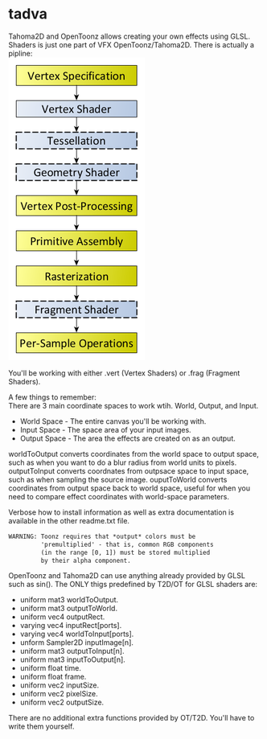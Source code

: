 # tadva

Tahoma2D and OpenToonz allows creating your own effects using GLSL.
Shaders is just one part of VFX OpenToonz/Tahoma2D. There is actually a pipline:  
![](RenderingPipeline.png?raw=true)

You'll be working with either .vert (Vertex Shaders) or .frag (Fragment Shaders).


A few things to remember:  
There are 3 main coordinate spaces to work wtih. World, Output, and Input.
* World Space - The entire canvas you'll be working with.
* Input Space - The space area of your input images.
* Output Space - The area the effects are created on as an output.

worldToOutput converts coordinates from the world space to output space, such as when you want to do a blur radius from world units to pixels. outputToInput converts coordnates from outpsace space to input space, such as when sampling the source image. ouputToWorld converts coordinates from output space back to world space, useful for when you need to compare effect coordinates with world-space parameters.

Verbose how to install information as well as extra documentation is available in the other readme.txt file.

```
WARNING: Toonz requires that *output* colors must be 
         'premultiplied' - that is, common RGB components
         (in the range [0, 1]) must be stored multiplied
         by their alpha component.
```

OpenToonz and Tahoma2D can use anything already provided by GLSL such as sin(). The ONLY thigs predefined by T2D/OT for GLSL shaders are:
* uniform mat3 worldToOutput.
* uniform mat3 outputToWorld.
* uniform vec4 outputRect.
* varying vec4 inputRect[ports].
* varying vec4 worldToInput[ports].
* unform Sampler2D inputImage[n].
* uniform mat3 outputToInput[n].
* uniform mat3 inputToOutput[n].
* uniform float time.
* uniform float frame.
* uniform vec2 inputSize.
* uniform vec2 pixelSize.
* uniform vec2 outputSize.

There are no additional extra functions provided by OT/T2D. You'll have to write them yourself.

